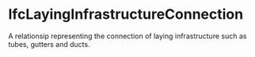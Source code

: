 IfcLayingInfrastructureConnection
=================================
A relationsip representing the connection of laying infrastructure such as
tubes, gutters and ducts.


